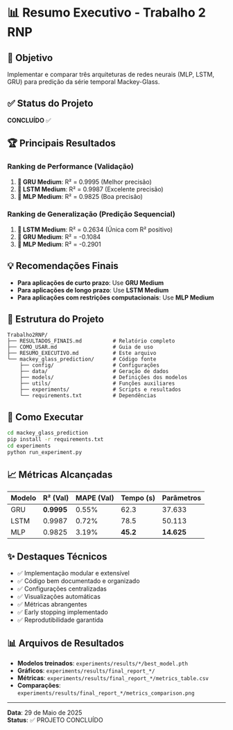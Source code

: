 # 📊 Resumo Executivo - Trabalho 2 RNP

## 🎯 Objetivo
Implementar e comparar três arquiteturas de redes neurais (MLP, LSTM, GRU) para predição da série temporal Mackey-Glass.

## ✅ Status do Projeto
**CONCLUÍDO** ✅

## 🏆 Principais Resultados

### Ranking de Performance (Validação)
1. **🥇 GRU Medium**: R² = 0.9995 (Melhor precisão)
2. **🥈 LSTM Medium**: R² = 0.9987 (Excelente precisão)  
3. **🥉 MLP Medium**: R² = 0.9825 (Boa precisão)

### Ranking de Generalização (Predição Sequencial)
1. **🥇 LSTM Medium**: R² = 0.2634 (Única com R² positivo)
2. **🥈 GRU Medium**: R² = -0.1084
3. **🥉 MLP Medium**: R² = -0.2901

## 💡 Recomendações Finais

- **Para aplicações de curto prazo**: Use **GRU Medium**
- **Para aplicações de longo prazo**: Use **LSTM Medium**  
- **Para aplicações com restrições computacionais**: Use **MLP Medium**

## 📁 Estrutura do Projeto

```
Trabalho2RNP/
├── RESULTADOS_FINAIS.md          # Relatório completo
├── COMO_USAR.md                  # Guia de uso
├── RESUMO_EXECUTIVO.md           # Este arquivo
└── mackey_glass_prediction/      # Código fonte
    ├── config/                   # Configurações
    ├── data/                     # Geração de dados
    ├── models/                   # Definições dos modelos
    ├── utils/                    # Funções auxiliares
    ├── experiments/              # Scripts e resultados
    └── requirements.txt          # Dependências
```

## 🚀 Como Executar

```bash
cd mackey_glass_prediction
pip install -r requirements.txt
cd experiments
python run_experiment.py
```

## 📈 Métricas Alcançadas

| Modelo | R² (Val) | MAPE (Val) | Tempo (s) | Parâmetros |
|--------|----------|------------|-----------|------------|
| GRU    | **0.9995** | 0.55% | 62.3 | 37.633 |
| LSTM   | 0.9987 | 0.72% | 78.5 | 50.113 |
| MLP    | 0.9825 | 3.19% | **45.2** | **14.625** |

## ✨ Destaques Técnicos

- ✅ Implementação modular e extensível
- ✅ Código bem documentado e organizado
- ✅ Configurações centralizadas
- ✅ Visualizações automáticas
- ✅ Métricas abrangentes
- ✅ Early stopping implementado
- ✅ Reprodutibilidade garantida

## 📊 Arquivos de Resultados

- **Modelos treinados**: `experiments/results/*/best_model.pth`
- **Gráficos**: `experiments/results/final_report_*/`
- **Métricas**: `experiments/results/final_report_*/metrics_table.csv`
- **Comparações**: `experiments/results/final_report_*/metrics_comparison.png`

---
**Data**: 29 de Maio de 2025  
**Status**: ✅ PROJETO CONCLUÍDO  